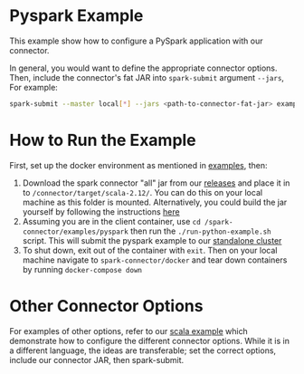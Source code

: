 # Pyspark Example

This example show how to configure a PySpark application with our connector.

In general, you would want to define the appropriate connector options. Then, include the connector's fat JAR into `spark-submit` argument `--jars`, For example:
```sh
spark-submit --master local[*] --jars <path-to-connector-fat-jar> example.py
```

# How to Run the Example

First, set up the docker environment as mentioned in [examples](/examples/README.md), then:
1. Download the spark connector "all" jar from our [releases](https://github.com/vertica/spark-connector/releases) and place it in to `/connector/target/scala-2.12/`. You can do this on your local machine as this folder is mounted. Alternatively, you could build the jar yourself by following the instructions [here](/CONTRIBUTING.md)
2. Assuming you are in the client container, use `cd /spark-connector/examples/pyspark` then run the `./run-python-example.sh` script. This will submit the pyspark example to our [standalone cluster](localhost:8080)
3. To shut down, exit out of the container with `exit`. Then on your local machine navigate to `spark-connector/docker` and tear down containers by running `docker-compose down`

# Other Connector Options

For examples of other options, refer to our [scala example](/examples/scala) which demonstrate how to configure the different connector options. While it is in a different language, the ideas are transferable; set the correct options, include our connector JAR, then spark-submit.
